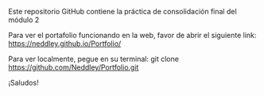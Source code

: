 Este repositorio GitHub contiene la práctica de consolidación final del módulo 2

Para ver el portafolio funcionando en la web, favor de abrir el siguiente link:
https://neddley.github.io/Portfolio/

Para ver localmente, pegue en su terminal:
git clone https://github.com/Neddley/Portfolio.git

¡Saludos!